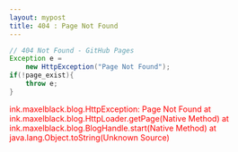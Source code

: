 ```yaml
---
layout: mypost
title: 404 : Page Not Found
---
```


```java
// 404 Not Found - GitHub Pages
Exception e =
	new HttpException("Page Not Found");
if(!page_exist){
	throw e;
}
```
<font color="red">
ink.maxelblack.blog.HttpException: Page Not Found
	at ink.maxelblack.blog.HttpLoader.getPage(Native Method)
	at ink.maxelblack.blog.BlogHandle.start(Native Method)
	at java.lang.Object.toString(Unknown Source)
</font>

